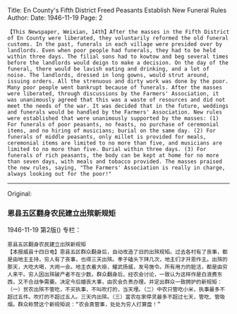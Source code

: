 Title: En County's Fifth District Freed Peasants Establish New Funeral Rules
Author:
Date: 1946-11-19
Page: 2

    【This Newspaper, Weixian, 14th】After the masses in the Fifth District of En County were liberated, they voluntarily reformed the old funeral customs. In the past, funerals in each village were presided over by landlords. Even when poor people had funerals, they had to be held within three days. The filial sons had to kowtow and beg several times before the landlords would deign to make a decision. On the day of the funeral, there would be lavish eating and drinking, and a lot of noise. The landlords, dressed in long gowns, would strut around, issuing orders. All the strenuous and dirty work was done by the poor. Many poor people went bankrupt because of funerals. After the masses were liberated, through discussions by the Farmers' Association, it was unanimously agreed that this was a waste of resources and did not meet the needs of the war. It was decided that in the future, weddings and funerals would be handled by the Farmers' Association. New rules were established that were unanimously supported by the masses: (1) For funerals of poor peasants, no feasts, no purchase of ceremonial items, and no hiring of musicians; burial on the same day. (2) For funerals of middle peasants, only millet is provided for meals, ceremonial items are limited to no more than five, and musicians are limited to no more than five. Burial within three days. (3) For funerals of rich peasants, the body can be kept at home for no more than seven days, with meals and tobacco provided. The masses praised the new rules, saying, "The Farmers' Association is really in charge, always looking out for the poor!"



<hr /> 

Original: 


### 恩县五区翻身农民建立出殡新规矩

1946-11-19
第2版()
专栏：

    恩县五区翻身农民建立出殡新规矩
    【本报威县十四日电】恩县五区群众翻身后，自动改造了旧的出殡规矩。过去各村有了丧事，都是由地主主持，穷人有了丧事，也得三天出殡。孝子磕头下拜几次，地主们才开恩作主。出殡的那天，大吃大喝，大闹一会。地主衣着大褂，耀武扬威，发号施令。所有用力的脏活，都是由穷人来干。穷人因出殡破产者不在少数。群众翻身后，经农会讨论，一致认为这样作是白浪费东西，又不合战争需要。决定今后婚丧大事，由农会负责办理。并定出群众一致拥护的新规矩：（一）贫农出殡不管吃，不买执事，不叫吹打的，当天埋。（二）中农只管吃小米，执事最多不超过五件。吹打的不超过五人。三天内出殡。（三）富农在家停灵最多不超过七天，管吃、管吸烟。群众称赞这个新规矩说：“农会真管事，处处为穷人打算盘！”
